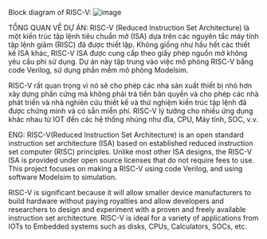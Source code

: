 Block diagram of RISC-V:
![image](https://github.com/AnhDuy0106/RISC-V/assets/126902854/98ba0c6f-751c-4f60-921b-63b1178f4493)
                              
TỔNG QUAN VỀ DỰ ÁN:
RISC-V (Reduced Instruction Set Architecture) là một kiến trúc tập lệnh tiêu chuẩn mở (ISA) dựa trên các nguyên tắc máy tính tập lệnh giảm (RISC) đã được thiết lập. Không giống như hầu hết các thiết kế ISA khác, RISC-V ISA được cung cấp theo giấy phép nguồn mở không yêu cầu phí sử dụng. Dự án này tập trung vào việc mô phỏng RISC-V bằng code Verilog, sử dụng phần mềm mô phỏng Modelsim.

RISC-V rất quan trọng vì nó sẽ cho phép các nhà sản xuất thiết bị nhỏ hơn xây dựng phần cứng mà không phải trả tiền bản quyền và cho phép các nhà phát triển và nhà nghiên cứu thiết kế và thử nghiệm kiến trúc tập lệnh đã được chứng minh và có sẵn miễn phí. RISC-V lý tưởng cho nhiều ứng dụng khác nhau từ IOT đến các hệ thống nhúng như đĩa, CPU, Máy tính, SOC, v.v.

ENG:
RISC-V(Reduced Instruction Set Architecture) is an open standard instruction set architecture (ISA) based on established reduced instruction set computer (RISC) principles. Unlike most other ISA designs, the RISC-V ISA is provided under open source licenses that do not require fees to use. This project focuses on making a RISC-V using code Verilog, and using software Modelsim to simulation.

RISC-V is significant because it will allow smaller device manufacturers to build hardware without paying royalties and allow developers and researchers to design and experiment with a proven and freely available instruction set architecture. RISC-V is ideal for a variety of applications from IOTs to Embedded systems such as disks, CPUs, Calculators, SOCs, etc.
